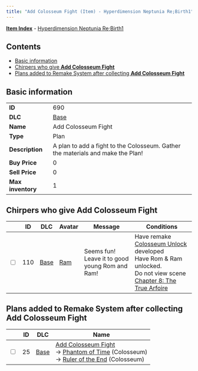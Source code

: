```yaml
---
title: "Add Colosseum Fight (Item) - Hyperdimension Neptunia Re;Birth1"
---
```


[**Item Index**](/neptunia/rb1/item/index.html) - [Hyperdimension Neptunia Re;Birth1](/neptunia/rb1)

## Contents

- [Basic information](#basic-information)
- [Chirpers who give **Add Colosseum Fight**](#chirpers-who-give-add-colosseum-fight)
- [Plans added to Remake System after collecting **Add Colosseum Fight**](#plans-added-to-remake-system-after-collecting-add-colosseum-fight)

## Basic information

|   |   |
| -- | -- |
| **ID** | 690 |
| **DLC** | [Base](/neptunia/rb1/dlc/1-base.html) |
| **Name** | Add Colosseum Fight |
| **Type** | Plan |
| **Description** | A plan to add a fight to the Colosseum. Gather the materials and make the Plan! |
| **Buy Price** | 0 |
| **Sell Price** | 0 |
| **Max inventory** | 1 |

## Chirpers who give **Add Colosseum Fight**

|    | ID | DLC | Avatar | Message | Conditions |
| -- | -- | --- | ------ | ------- | ---------- |
| <input type="checkbox" id="rb1-chirper-event-1-110" class="trackbox" /> | 110 | [Base](/neptunia/rb1/dlc/1-base.html) | [Ram](/neptunia/rb1/avatar/1-38-ram.html) | Seems fun!<br />Leave it to good young Rom and Ram! | Have remake [Colosseum Unlock](/neptunia/rb1/remake/1-18-colosseum-unlock.html) developed<br />Have Rom & Ram unlocked.<br />Do not view scene [Chapter 8: The True Arfoire](/neptunia/rb1/scene/1-807-chapter-8-the-true-arfoire.html) |

## Plans added to Remake System after collecting **Add Colosseum Fight**

|    | ID | DLC | Name |
| -- | -- | --- | ---- |
| <input type="checkbox" id="rb1-remake-1-25" class="trackbox" /> | 25 | [Base](/neptunia/rb1/dlc/1-base.html) | [Add Colosseum Fight](/neptunia/rb1/remake/1-25-add-colosseum-fight.html)<br />→ [Phantom of Time](/neptunia/rb1/colosseum/1-2031-phantom-of-time.html) (Colosseum)<br />→ [Ruler of the End](/neptunia/rb1/colosseum/1-2032-ruler-of-the-end.html) (Colosseum) |